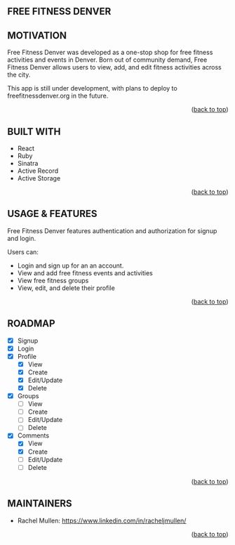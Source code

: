 ## FREE FITNESS DENVER

## MOTIVATION

Free Fitness Denver was developed as a one-stop shop for free fitness activities and events in Denver. Born out of community demand, Free Fitness Denver allows users to view, add, and edit fitness activities across the city.

This app is still under development, with plans to deploy to freefitnessdenver.org in the future.

<p align="right">(<a href="#readme-top">back to top</a>)</p>

## BUILT WITH

- React
- Ruby
- Sinatra
- Active Record
- Active Storage
<p align="right">(<a href="#readme-top">back to top</a>)</p>

## USAGE & FEATURES

Free Fitness Denver features authentication and authorization for signup and login.

Users can:

- Login and sign up for an an account.
- View and add free fitness events and activities
- View free fitness groups
- View, edit, and delete their profile
<p align="right">(<a href="#readme-top">back to top</a>)</p>

## ROADMAP

- [x] Signup
- [x] Login
- [x] Profile
  - [x] View
  - [x] Create
  - [x] Edit/Update
  - [x] Delete
- [x] Groups
  - [ ] View
  - [ ] Create
  - [ ] Edit/Update
  - [ ] Delete
- [x] Comments
  - [x] View
  - [x] Create
  - [ ] Edit/Update
  - [ ] Delete
  <p align="right">(<a href="#readme-top">back to top</a>)</p>

## MAINTAINERS

- Rachel Mullen: https://www.linkedin.com/in/racheljmullen/
<p align="right">(<a href="#readme-top">back to top</a>)</p>

